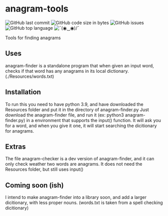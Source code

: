# anagram-tools
![GitHub last commit](https://img.shields.io/github/last-commit/rowan-sl/anagram-tools) ![GitHub code size in bytes](https://img.shields.io/github/languages/code-size/rowan-sl/anagram-tools) ![GitHub issues](https://img.shields.io/github/issues-raw/rowan-sl/anagram-tools) ![GitHub top language](https://img.shields.io/github/languages/top/rowan-sl/anagram-tools) ![  ¯\(◉‿◉)/¯  ](https://img.shields.io/badge/code%20quality-C%2B%2B-ff69b4)

Tools for finding anagrams

## Uses
anagram-finder is a standalone program that when given an input word, checks if that word has any anagrams in its local dictionary. (./Resources/words.txt)

## Installation
To run this you need to have python 3.9, and have downloaded the Resources folder and put it in the directory of anagram-finder.py
Just download the anagram-finder file, and run it (ex: python3 anagram-finder.py) in a environment that supports the input() function.
It will ask you for a word, and when you give it one, it will start searching the dicitionary for anagrams.

## Extras
The file anagram-checker is a dev version of anagram-finder, and it can only check weather two words are anagrams. It does not need the Resources folder, but still uses input()

## Coming soon (ish)
I intend to make anagram-finder into a library soon, and add a larger dicitionary, with less proper nouns. (words.txt is taken from a spell checking dicitionary)
